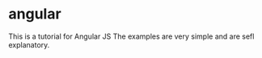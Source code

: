 angular
=======

This is a tutorial for Angular JS
The examples are very simple and are sefl explanatory.
